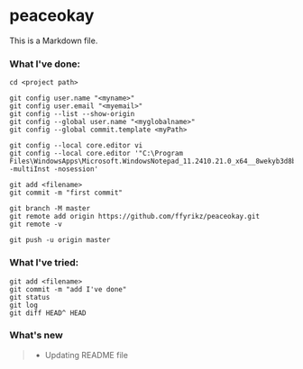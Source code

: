 # peaceokay
This is a Markdown file.

### What I've done:
``` properties
cd <project path>

git config user.name "<myname>"
git config user.email "<myemail>"
git config --list --show-origin
git config --global user.name "<myglobalname>"
git config --global commit.template <myPath>

git config --local core.editor vi
git config --local core.editor '"C:\Program Files\WindowsApps\Microsoft.WindowsNotepad_11.2410.21.0_x64__8wekyb3d8bbwe\Notepad\Notepad.exe" -multiInst -nosession'

git add <filename>
git commit -m "first commit"

git branch -M master
git remote add origin https://github.com/ffyrikz/peaceokay.git
git remote -v

git push -u origin master
```

### What I've tried:
``` properties
git add <filename>
git commit -m "add I've done"
git status
git log
git diff HEAD^ HEAD
```

### What's new
> - Updating README file
